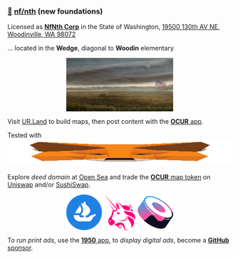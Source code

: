 
### [🥚](https://xn--wr9h.ws) [nf/nth](https://nfnth.com) (new foundations)

Licensed as [**NfNth Corp**](https://secure.dor.wa.gov/) in the State of Washington, [19500 130th AV NE, Woodinville, WA 98072](https://blue.kingcounty.com/Assessor/eRealProperty/Dashboard.aspx?ParcelNbr=1428900123) 

... located in the **Wedge**, diagonal to **Woodin** elementary

<div style="width:100%;display:flex;align-items:center;justify-content:center;"><img src="img/field.gif" style="width:240px;height:120px;" /></div>

Visit [UR.Land](https://ur.land) to build maps, then post content with the [**OCUR** app](https://ocur.app).

Tested  with <img src="img/meta.png" style="width:600px;height:60px;" />

Explore *deed domain* at [Open Sea](https://opensea.io/urland) and trade the [**OCUR** map token](https://ocur.io) on [Uniswap]() and/or [SushiSwap]().

<div style="width:100%;display:flex;align-items:center;justify-content:center;">
<img src="img/opensea.png" style="width:80px;height:80px;" />
<img src="img/uniswap.png" style="width:80px;height:80px;" />
<img src="img/sushi.png" style="width:80px;height:80px;" /></div>

To *run print ads*, use the [**1950** app](https://1950.app), to *display digital ads*, become a [**GitHub** sponsor](https://github.com/sponsors/nfnth).
